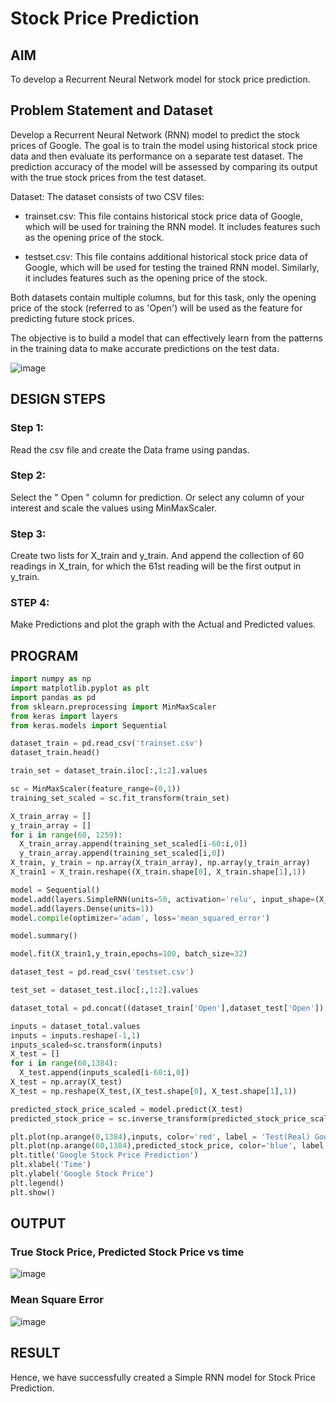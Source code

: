 # Stock Price Prediction

## AIM

To develop a Recurrent Neural Network model for stock price prediction.

## Problem Statement and Dataset

Develop a Recurrent Neural Network (RNN) model to predict the stock prices of Google. The goal is to train the model using historical stock price data and then evaluate its performance on a separate test dataset. The prediction accuracy of the model will be assessed by comparing its output with the true stock prices from the test dataset.

Dataset:
The dataset consists of two CSV files:

* trainset.csv: This file contains historical stock price data of Google, which will be used for training the RNN model. It includes features such as the opening price of the stock.

*   testset.csv: This file contains additional historical stock price data of Google, which will be used for testing the trained RNN model. Similarly, it includes features such as the opening price of the stock.

Both datasets contain multiple columns, but for this task, only the opening price of the stock (referred to as 'Open') will be used as the feature for predicting future stock prices.

The objective is to build a model that can effectively learn from the patterns in the training data to make accurate predictions on the test data.

![image](https://github.com/laakshit-D/rnn-stock-price-prediction/assets/119559976/003aa5bd-3367-4143-8cec-0a3e89f88428)

## DESIGN STEPS

### Step 1:
Read the csv file and create the Data frame using pandas.

### Step 2:
Select the " Open " column for prediction. Or select any column of your interest and scale the values using MinMaxScaler.

### Step 3:
Create two lists for X_train and y_train. And append the collection of 60 readings in X_train, for which the 61st reading will be the first output in y_train.

### STEP 4:
Make Predictions and plot the graph with the Actual and Predicted values.

## PROGRAM
```py
import numpy as np
import matplotlib.pyplot as plt
import pandas as pd
from sklearn.preprocessing import MinMaxScaler
from keras import layers
from keras.models import Sequential
```
```py
dataset_train = pd.read_csv('trainset.csv')
dataset_train.head()
```
```py
train_set = dataset_train.iloc[:,1:2].values
```
```py
sc = MinMaxScaler(feature_range=(0,1))
training_set_scaled = sc.fit_transform(train_set)
```
```py
X_train_array = []
y_train_array = []
for i in range(60, 1259):
  X_train_array.append(training_set_scaled[i-60:i,0])
  y_train_array.append(training_set_scaled[i,0])
X_train, y_train = np.array(X_train_array), np.array(y_train_array)
X_train1 = X_train.reshape((X_train.shape[0], X_train.shape[1],1))
```
```py
model = Sequential()
model.add(layers.SimpleRNN(units=50, activation='relu', input_shape=(X_train1.shape[1], 1)))
model.add(layers.Dense(units=1))
model.compile(optimizer='adam', loss='mean_squared_error')

model.summary()
```
```py
model.fit(X_train1,y_train,epochs=100, batch_size=32)
```
```py
dataset_test = pd.read_csv('testset.csv')
```
```py
test_set = dataset_test.iloc[:,1:2].values
```
```py
dataset_total = pd.concat((dataset_train['Open'],dataset_test['Open']),axis=0)
```
```py
inputs = dataset_total.values
inputs = inputs.reshape(-1,1)
inputs_scaled=sc.transform(inputs)
X_test = []
for i in range(60,1384):
  X_test.append(inputs_scaled[i-60:i,0])
X_test = np.array(X_test)
X_test = np.reshape(X_test,(X_test.shape[0], X_test.shape[1],1))
```
```py
predicted_stock_price_scaled = model.predict(X_test)
predicted_stock_price = sc.inverse_transform(predicted_stock_price_scaled)
```
```py
plt.plot(np.arange(0,1384),inputs, color='red', label = 'Test(Real) Google stock price')
plt.plot(np.arange(60,1384),predicted_stock_price, color='blue', label = 'Predicted Google stock price')
plt.title('Google Stock Price Prediction')
plt.xlabel('Time')
plt.ylabel('Google Stock Price')
plt.legend()
plt.show()
```
## OUTPUT

### True Stock Price, Predicted Stock Price vs time

![image](https://github.com/laakshit-D/rnn-stock-price-prediction/assets/119559976/5f17a73d-455b-410b-8111-1d430c04df68)

### Mean Square Error

![image](https://github.com/laakshit-D/rnn-stock-price-prediction/assets/119559976/8f0b7173-91ba-4472-bf9d-05efd644d39a)

## RESULT
  Hence, we have successfully created a Simple RNN model for Stock Price Prediction.
